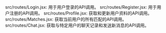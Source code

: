 src/routes/Login.jsx: 用于用户登录的API调用。
src/routes/Register.jsx: 用于用户注册的API调用。
src/routes/Profile.jsx: 获取和更新用户资料的API调用。
src/routes/Matches.jsx: 获取当前用户的所有匹配的API调用。
src/routes/Chat.jsx: 获取与特定用户的聊天记录和发送新消息的API调用。
